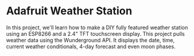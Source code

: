 # Adafruit Weather Station

In this project, we'll learn how to make a DIY fully featured weather station using an ESP8266 and a 2.4" TFT touchscreen display. This project pulls weather data using the Wunderground API. It displays the date, time, current weather conditionals, 4-day forecast and even moon phases.